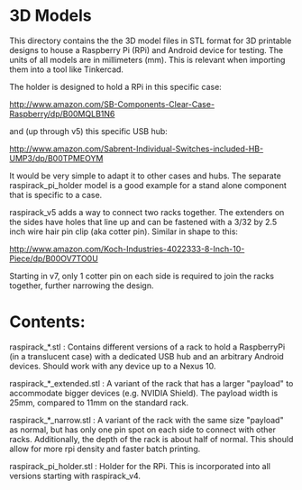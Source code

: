 3D Models
=========

This directory contains the the 3D model files in STL format for
3D printable designs to house a Raspberry Pi (RPi) and Android device
for testing.
The units of all models are in millimeters (mm). This is relevant when
importing them into a tool like Tinkercad.

The holder is designed to hold a RPi in this specific case:

  http://www.amazon.com/SB-Components-Clear-Case-Raspberry/dp/B00MQLB1N6

and (up through v5) this specific USB hub:

  http://www.amazon.com/Sabrent-Individual-Switches-included-HB-UMP3/dp/B00TPMEOYM

It would be very simple to adapt it to other cases and hubs.
The separate raspirack_pi_holder model is a good example for a stand alone
component that is specific to a case.

raspirack_v5 adds a way to connect two racks together. The extenders on the
sides have holes that line up and can be fastened with a
3/32 by 2.5 inch wire hair pin clip (aka cotter pin). Similar in shape to this:

  http://www.amazon.com/Koch-Industries-4022333-8-Inch-10-Piece/dp/B00OV7TO0U

Starting in v7, only 1 cotter pin on each side is required to join the racks together,
further narrowing the design.

Contents:
=========

raspirack_*.stl : Contains different versions of a rack to hold
                  a RaspberryPi (in a translucent case) with a dedicated
                  USB hub and an arbitrary Android devices.
                  Should work with any device up to a Nexus 10.

raspirack_*_extended.stl : A variant of the rack that has a larger "payload"
                           to accommodate bigger devices (e.g. NVIDIA Shield).
                           The payload width is 25mm, compared to 11mm on the
                           standard rack.

raspirack_*_narrow.stl : A variant of the rack with the same size "payload"
                          as normal, but has only one pin spot on each side
                          to connect with other racks.  Additionally, the
                          depth of the rack is about half of normal. This
                          should allow for more rpi density and faster batch
                          printing.


raspirack_pi_holder.stl : Holder for the RPi. This is incorporated into
                          all versions starting with raspirack_v4.
